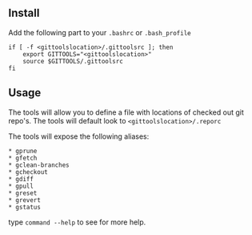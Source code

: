 ## Install

Add the following part to your `.bashrc` or `.bash_profile`

    if [ -f <gittoolslocation>/.gittoolsrc ]; then
        export GITTOOLS="<gittoolslocation>"
        source $GITTOOLS/.gittoolsrc
    fi

## Usage

The tools will allow you to define a file with locations of checked out git repo's. The tools will default look to `<gittoolslocation>/.reporc`

The tools will expose the following aliases: 

    * gprune
    * gfetch
    * gclean-branches
    * gcheckout
    * gdiff
    * gpull
    * greset
    * grevert
    * gstatus

type `command --help` to see for more help.